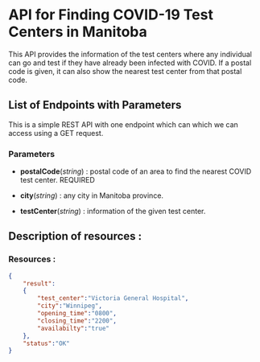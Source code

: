 # API for Finding COVID-19 Test Centers in Manitoba

This API provides the information of the test centers where any individual can go and test if they have already been infected with COVID. If a postal code is given, it can also show the nearest test center from that postal code.

## List of Endpoints with Parameters

This is a simple REST API with one endpoint which can which we can access using a GET request.

 ### Parameters

* **postalCode**(*string*) : postal code of an area to find the nearest COVID test center. REQUIRED

* **city**(*string*) : any city in Manitoba province.

* **testCenter**(*string*) : information of the given test center.

## Description of resources : 

### Resources :

``` json
{
	"result":
	{
		"test_center":"Victoria General Hospital",
		"city":"Winnipeg",
		"opening_time":"0800",
		"closing_time":"2200",
		"availabilty":"true"
	},
	"status":"OK"
}
```

